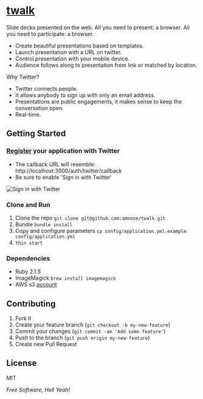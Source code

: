 [twalk](https://twalk.io)
=========

Slide decks presented on the web. All you need to present: a browser. All you need to participate: a browser.

  - Create beautiful presentations based on templates.
  - Launch presentation with a URL on twitter.
  - Control presentation with your mobile device.
  - Audience follows along to presentation from link or matched by location.

Why Twitter?

- Twitter connects people.
- It allows anybody to sign up with only an email address. 
- Presentations are public engagements, it makes sense to keep the conversation open.
- Real-time.


## Getting Started

### [Register](https://apps.twitter.com/) your application with Twitter

- The callback URL will resemble: http://localhost:3000/auth/twitter/callback
- Be sure to enable 'Sign in with Twitter'

![Sign in with Twitter](http://i.imgur.com/ZAMoIwS.png)

### Clone and Run

1. Clone the repo `git clone git@github.com:amoose/twalk.git`
2. Bundle `bundle install`
3. Copy and configure parameters `cp config/application.yml.example config/application.yml`
4. `thin start`

### Dependencies
- Ruby 2.1.5
- ImageMagick `brew install imagemagick`
- AWS s3 [account](https://aws.amazon.com/s3/) 



## Contributing

1. Fork it
2. Create your feature branch (`git checkout -b my-new-feature`)
3. Commit your changes (`git commit -am 'Add some feature'`)
4. Push to the branch (`git push origin my-new-feature`)
5. Create new Pull Request

License
-

MIT

*Free Software, Hell Yeah!*
